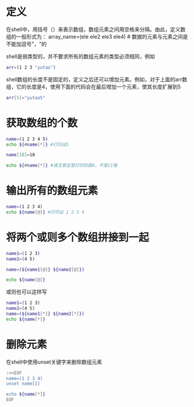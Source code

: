 # 定义
在shell中，用括号（）来表示数组，数组元素之间用空格来分隔。由此，定义数组的一般形式为：
array_name=(ele ele2 ele3 ele4) # 数据的元素与元素之间是不能加逗号"，"的

shell是弱类型的，并不要求所有的数组元素的类型必须相同，例如
```bash
arr=(1 2 3 "yutao")
```

shell数组的长度不是固定的，定义之后还可以增加元素。例如，对于上面的arr数组，它的长度是4，使用下面的代码会在最后增加一个元素，使其长度扩展到5

```bash
arr[5]="yutao5"
```

# 获取数组的个数
```bash
name=(1 2 3 4 5)
echo ${#name[*]} #打印出5

name[10]=10

echo ${#name[*]} #请注意这里打印的是6，不是11哦

```

# 输出所有的数组元素

```bash
name=(1 2 3 4)
echo ${name[@]} #打印出 1 2 3 4

```

# 将两个或则多个数组拼接到一起
 ```bash
name1=(1 2 3)
name2=(4 5)

name=(${name1[@]} ${name2[@]})

echo ${name[@]}

```
或则也可以这样写
```bash
name1=(1 2 3)
name2=(4 5)
name=(${name1[*]} ${name2[*]})
echo ${name[*]}

```
# 删除元素
在shell中使用unset关键字来删除数组元素
```bash
:<<EOF
name=(1 2 3 4)
unset name[1]

echo ${name[*]}
EOF

```
